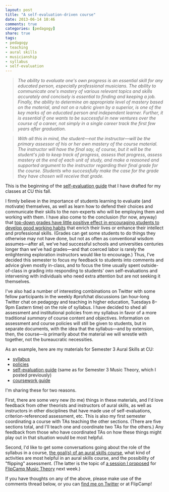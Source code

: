 ```yaml
---
layout: post
title: "A self-evaluation-driven course"
date: 2013-06-14 10:46
comments: true
categories: [pedagogy]
share: true
tags:
- pedagogy  
- teaching  
- aural skills  
- musicianship  
- syllabus  
- self-evaluation
---
```



> *The ability to evaluate one's own progress is an essential skill for any educated person, especially professional musicians. The ability to communicate one's mastery of various relevant topics and skills accurately and concisely is essential to finding and keeping a job. Finally, the ability to determine an appropriate level of mastery based on the material, and not on a rubric given by a superior, is one of the key marks of an educated person and independent learner. Further, it is essential if one wants to be successful in new ventures over the course of a career, not simply in a single career track the first few years after graduation.*

> *With all this in mind, the student—not the instructor—will be the primary assessor of his or her own mastery of the course material. The instructor will have the final say, of course, but it will be the student's job to keep track of progress, assess that progress, assess mastery at the end of each unit of study, and make a reasoned and supported argument to the instructor regarding their final grade for the course. Students who successfully make the case for the grade they have chosen will receive that grade.*

This is the beginning of the [self-evaluation guide][eval] that I have drafted for my classes at CU this fall.

I firmly believe in the importance of students learning to evaluate (and motivate) themselves, as well as learn how to defend their choices and communicate their skills to the non-experts who will be employing them and working with them. I have also come to the conclusion (for now, anyway) that [top-down grades have little positive effect in encouraging students to develop good working habits][grades] that enrich their lives or enhance their intellect and professional skills. (Grades can get some students to do things they otherwise may not have done, but not as often as conventional wisdom assumes—after all, we've had successful schools and universities centuries longer than we've had grades—and that coerced labor is rarely the enlightening exploration instructors would like to encourage.) Thus, I've decided this semester to focus my feedback to students into comments and advice given mostly in-class, and to focus the time usually spent outside-of-class in grading into responding to students' own self-evaluations and intervening with individuals who need extra attention but are not seeking it themselves.

I've also had a number of interesting combinations on Twitter with some fellow participants in the weekly #profchat discussions (an hour-long Twitter chat on pedagogy and teaching in higher education, Tuesdays 8–9pm Eastern time) on the role of syllabus. I have decided to shed all assessment and institutional policies from my syllabus in favor of a more traditional *summary* of course content and objectives. Information on assessment and course policies will still be given to students, but in separate documents, with the idea that the syllabus—and by extension, then, the course—is primarily about the material we will wrestle with together, not the bureaucratic necessities.

As an example, here are my materials for Semester 3 Aural Skills at CU:

- [syllabus][syl]  
- [policies][pol]  
- [self-evaluation guide][eval] (same as for Semester 3 Music Theory, which I posted previously)  
- [coursework guide][cour]

I'm sharing these for two reasons.

First, there are some very new (to me) things in these materials, and I'd love feedback from other theorists and instructors of aural skills, as well as instructors in other disciplines that have made use of self-evaluations, criterion-referenced assessment, etc. This is also my first semester coordinating a course with TAs teaching the other sections. (There are five sections total, and I'll teach one and coordinate two TAs for the others.) Any feedback from those who have coordinated TAs on how these things might play out in that situation would be most helpful.

Second, I'd like to get some conversations going about the role of the syllabus in a course, [the goal(s) of an aural skills course][fluency], what kind of activities are most helpful in an aural skills course, and the possibility of "flipping" assessment. (The latter is the topic of [a session I proposed](http://flipcampmt.wordpress.com/2013/06/06/session-proposal-flipping-student-assessment/) for [FlipCamp Music Theory](http://flipcampmt.wordpress.com) next week.)

If you have thoughts on any of the above, please make use of the comments thread below, or you can [find me on Twitter](http://twitter.com/krisshaffer) or at FlipCamp!

[eval]: /media/ASmaterials/AuralSkills3-assessment-June14draft.pdf
[cour]: /media/ASmaterials/AuralSkills3-coursework-June14draft.pdf
[pol]: /media/ASmaterials/AuralSkills3-policies-June14draft.pdf
[syl]: /media/ASmaterials/AuralSkills3-syllabus-June14draft.pdf
[fluency]: /2013/04/promoting-musical-fluency-or-why-i-de-emphasize-sight-singing-and-dictation-in-class/
[grades]: /2013/01/the-economics-of-the-classroom-or-why-grades-encourage-bad-habits/
